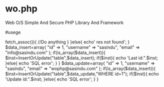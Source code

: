 # wo.php
Web O/S Simple And Secure PHP Library And Framework

#usege 
<?php
include("wo.php");

$res=wo_query("table","WHERE id=1");
if($res){
  while($row=$res->fetch_assoc()){
  //Do anything
  }
}else{
  echo' res not found';
}

$data_insert=array(
  "id"  => 1,
  "username"  =>  "sasindu",
  "email" =>  "info@sasindu.com"
);
if(is_array($data_insert)){
  $inst=InsertOrUpdate("table",$data_insert);
  if($inst){
    echo 'Last id:".$inst;
  }else{
    echo 'SQL error';
  }
}

$data_update=array(
  "id"  => 1,
  "username"  =>  "sasindu",
  "email" =>  "wophp@sasindu.com"
);
if(is_array($data_insert)){
  $inst=InsertOrUpdate("table",$data_update,"WHERE id=1");
  if($inst){
    echo 'Update id:".$inst;
  }else{
    echo 'SQL error';
  }
}

